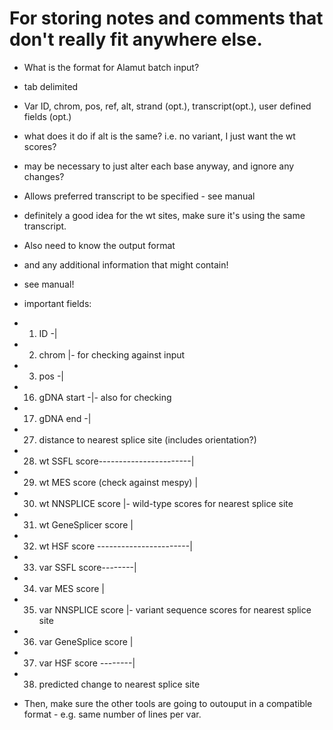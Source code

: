 # For storing notes and comments that don't really fit anywhere else.

* What is the format for Alamut batch input?
 * tab delimited
  * Var ID, chrom, pos, ref, alt, strand (opt.), transcript(opt.), user defined fields (opt.)
 * what does it do if alt is the same? i.e. no variant, I just want the wt scores?
 * may be necessary to just alter each base anyway, and ignore any changes?
 * Allows preferred transcript to be specified - see manual
  * definitely a good idea for the wt sites, make sure it's using the same transcript.

* Also need to know the output format
 * and any additional information that might contain!
 * see manual!
 * important fields:
  * 1) ID    -|
  * 2) chrom  |- for checking against input
  * 3) pos   -|
  * 16) gDNA start  -|- also for checking
  * 17) gDNA end    -|
  * 27) distance to nearest splice site (includes orientation?)
  * 28) wt SSFL score-----------------------|
  * 29) wt MES score (check against mespy)  |
  * 30) wt NNSPLICE score                   |- wild-type scores for nearest splice site
  * 31) wt GeneSplicer score                |
  * 32) wt HSF score -----------------------|
  * 33) var SSFL score--------|
  * 34) var MES score         | 
  * 35) var NNSPLICE score    |- variant sequence scores for nearest splice site
  * 36) var GeneSplice score  |
  * 37) var HSF score --------|
  * 38) predicted change to nearest splice site
* Then, make sure the other tools are going to outouput in a compatible format - e.g. same number of lines per var.
